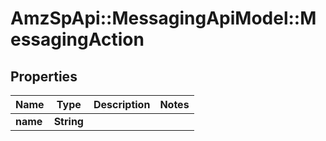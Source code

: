 # AmzSpApi::MessagingApiModel::MessagingAction

## Properties
Name | Type | Description | Notes
------------ | ------------- | ------------- | -------------
**name** | **String** |  | 


